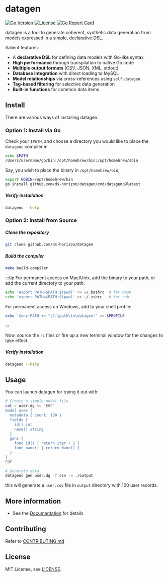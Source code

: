 # datagen

[![Go Version](https://img.shields.io/badge/Go-1.24.0-blue.svg)](https://golang.org/)
[![License](https://img.shields.io/badge/License-MIT-green.svg)](LICENSE)
[![Go Report Card](https://goreportcard.com/badge/github.com/ds-horizon/datagen)](https://goreportcard.com/report/github.com/ds-horizon/datagen)

datagen is a tool to generate coherent, synthetic data generation from models expressed in a simple, declarative DSL.

Salient features:
* A **declarative DSL** for defining data models with Go-like syntax
* **High performance** through transpilation to native Go code
* **Multiple output formats** (CSV, JSON, XML, stdout)
* **Database integration** with direct loading to MySQL
* **Model relationships** via cross-references using `self.datagen`
* **Tag-based filtering** for selective data generation
* **Built-in functions** for common data items

## Install

There are various ways of installing datagen.

### Option 1: Install via Go

Check your `$PATH`, and choose a directory you would like to place the `datagenc` compiler in.

```bash
echo $PATH
/Users/username/go/bin:/opt/homebrew/bin:/opt/homebrew/sbin
```

Say, you wish to place the binary in `/opt/homebrew/bin`;

```bash
export GOBIN=/opt/homebrew/bin
go install github.com/ds-horizon/datagen/cmd/datagenc@latest
```

##### Verify installation

```bash
datagenc --help
```

### Option 2: Install from Source

##### Clone the repository

```bash
git clone github.com/ds-horizon/datagen
```

##### Build the compiler

```bash
make build-compiler
```

:::tip
For permanent access on Mac/Unix, add the binary to your path, or add the current directory to your path:

```bash
echo 'export PATH=$PATH:$(pwd)' >> ~/.bashrc  # for bash
echo 'export PATH=$PATH:$(pwd)' >> ~/.zshrc   # for zsh
```

For permanent access on Windows, add to your shell profile:

```powershell
echo '$env:PATH += ";C:\path\to\datagen"' >> $PROFILE
```
:::

Now, source the `rc` files or fire up a new terminal window for the changes to take effect.

##### Verify installation

```bash
datagenc --help
```

## Usage

You can launch datagen for trying it out with:

```bash
# Create a simple model file
cat > user.dg << 'EOF'
model user {
  metadata { count: 100 }
  fields {
    id() int
    name() string
  }
  gens {
    func id() { return iter + 1 }
    func name() { return Name() }
  }
}
EOF

# Generate data
datagenc gen user.dg -f csv -o ./output
```

this will generate a `user.csv` file in `output` directory with 100 user records.

## More information

* See the [Documentation](https://ds-horizon.github.io/datagen/) for details

## Contributing

Refer to [CONTRIBUTING.md](CONTRIBUTING.md)

## License

MIT License, see [LICENSE](LICENSE).
